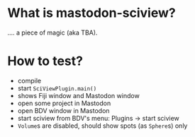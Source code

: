 # What is mastodon-sciview?

.... a piece of magic (aka TBA).

# How to test?

- compile
- start `SciViewPlugin.main()`
- shows Fiji window and Mastodon window
- open some project in Mastodon
- open BDV window in Mastodon
- start sciview from BDV's menu: Plugins -> start sciview
- `Volume`s are disabled, should show spots (as `Sphere`s) only
